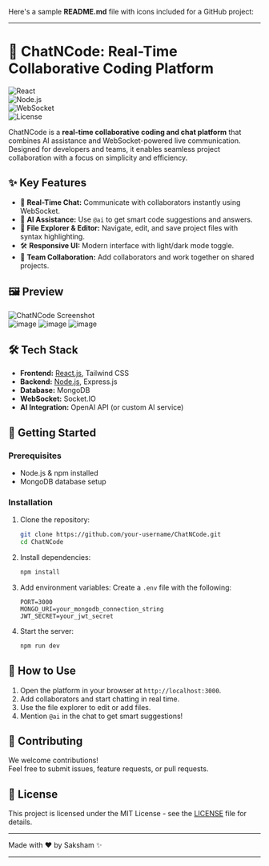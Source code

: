 Here's a sample **README.md** file with icons included for a GitHub project:

---

# 🚀 ChatNCode: Real-Time Collaborative Coding Platform

![React](https://img.shields.io/badge/Frontend-React-blue?style=flat&logo=react)  
![Node.js](https://img.shields.io/badge/Backend-Node.js-green?style=flat&logo=node.js)  
![WebSocket](https://img.shields.io/badge/Real--Time-WebSocket-orange?style=flat&logo=websocket)  
![License](https://img.shields.io/badge/License-MIT-yellow?style=flat)

ChatNCode is a **real-time collaborative coding and chat platform** that combines AI assistance and WebSocket-powered live communication. Designed for developers and teams, it enables seamless project collaboration with a focus on simplicity and efficiency.

## ✨ Key Features

- 💬 **Real-Time Chat:** Communicate with collaborators instantly using WebSocket.
- 🤖 **AI Assistance:** Use `@ai` to get smart code suggestions and answers.
- 📁 **File Explorer & Editor:** Navigate, edit, and save project files with syntax highlighting.
- 🛠️ **Responsive UI:** Modern interface with light/dark mode toggle.
- 👥 **Team Collaboration:** Add collaborators and work together on shared projects.

## 🖼️ Preview

![ChatNCode Screenshot](https://via.placeholder.com/800x400)  
![image](https://github.com/user-attachments/assets/4d6cd623-b2e6-4c35-8770-44566bdf5497)
![image](https://github.com/user-attachments/assets/d1ddbc39-3207-4cd6-afc7-a76363ed528f)
![image](https://github.com/user-attachments/assets/458309fa-b165-4488-b41f-de007c26d480)



## 🛠️ Tech Stack

- **Frontend:** [React.js](https://reactjs.org/), Tailwind CSS
- **Backend:** [Node.js](https://nodejs.org/), Express.js
- **Database:** MongoDB
- **WebSocket:** Socket.IO
- **AI Integration:** OpenAI API (or custom AI service)

## 🚀 Getting Started

### Prerequisites
- Node.js & npm installed
- MongoDB database setup

### Installation

1. Clone the repository:
   ```bash
   git clone https://github.com/your-username/ChatNCode.git
   cd ChatNCode
   ```

2. Install dependencies:
   ```bash
   npm install
   ```

3. Add environment variables:
   Create a `.env` file with the following:
   ```
   PORT=3000
   MONGO_URI=your_mongodb_connection_string
   JWT_SECRET=your_jwt_secret
   ```

4. Start the server:
   ```bash
   npm run dev
   ```

## 🌟 How to Use

1. Open the platform in your browser at `http://localhost:3000`.
2. Add collaborators and start chatting in real time.
3. Use the file explorer to edit or add files.
4. Mention `@ai` in the chat to get smart suggestions!

## 🤝 Contributing

We welcome contributions!  
Feel free to submit issues, feature requests, or pull requests.

## 📜 License

This project is licensed under the MIT License - see the [LICENSE](LICENSE) file for details.

---

Made with ❤️ by Saksham ✨

---
